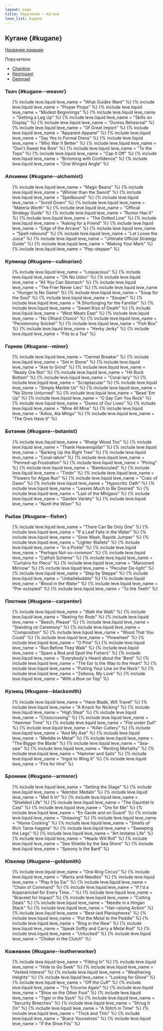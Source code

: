 ```yaml
---
layout: page
title: Поручения — Кугане
leve_list: kugane
---
```


## Кугане {#kugane}

[Название локации](https://translate.xivrus.ru/translate/ffxiv-translation/placename/ru/?checksum=748a084a1a02151b)

Поручатели:
* [Chantine](https://translate.xivrus.ru/translate/ffxiv-translation/enpcresident/ru/?checksum=7456e0bf2f15aca5)
* [Келтраэнг](https://translate.xivrus.ru/translate/ffxiv-translation/enpcresident/ru/?checksum=6ba3f83fb4d50c8e)
* [Geimrael](https://translate.xivrus.ru/translate/ffxiv-translation/enpcresident/ru/?checksum=df017d0357e053c4)

### Ткач {#kugane--weaver}

<ul markdown="0">
	{% include leve.liquid leve_name = "What Guides Want" %}
	{% include leve.liquid leve_name = "Proper Props" %}
	{% include leve.liquid leve_name = "Modest Beginnings" %}
	{% include leve.liquid leve_name = "Getting a Leg Up" %}
	{% include leve.liquid leve_name = "Skills on Display" %}
	{% include leve.liquid leve_name = "Duress Rehearsal" %}
	{% include leve.liquid leve_name = "Of Great Import" %}
	{% include leve.liquid leve_name = "Apparent Apparel" %}
	{% include leve.liquid leve_name = "Say Yes to Formal Dress" %}
	{% include leve.liquid leve_name = "Who War It Better" %}
	{% include leve.liquid leve_name = "Don't Sweat the Role" %}
	{% include leve.liquid leve_name = "To the Tops" %}
	{% include leve.liquid leve_name = "Cap It Off" %}
	{% include leve.liquid leve_name = "Brimming with Confidence" %}
	{% include leve.liquid leve_name = "One Winged Angle" %}
</ul>

### Алхимик {#kugane--alchemist}

<ul markdown="0">
	{% include leve.liquid leve_name = "Magic Beans" %}
	{% include leve.liquid leve_name = "Whinier than the Sword" %}
	{% include leve.liquid leve_name = "Spellbound" %}
	{% include leve.liquid leve_name = "Scroll Down" %}
	{% include leve.liquid leve_name = "Materia Worth" %}
	{% include leve.liquid leve_name = "Official Strategy Guide" %}
	{% include leve.liquid leve_name = "Rumor Has It" %}
	{% include leve.liquid leve_name = "The Dotted Line" %}
	{% include leve.liquid leve_name = "Asking for a Friend" %}
	{% include leve.liquid leve_name = "Edge of the Arcane" %}
	{% include leve.liquid leve_name = "Spell-rebound" %}
	{% include leve.liquid leve_name = "Let Loose the Juice" %}
	{% include leve.liquid leve_name = "Ultimate Official Strategy Guide" %}
	{% include leve.liquid leve_name = "Making Your Mark" %}
	{% include leve.liquid leve_name = "Pep-stepper" %}
</ul>

### Кулинар {#kugane--culinarian}

<ul markdown="0">
	{% include leve.liquid leve_name = "Loquacious" %}
	{% include leve.liquid leve_name = "Oh No Udon" %}
	{% include leve.liquid leve_name = "All You Can Stomach" %}
	{% include leve.liquid leve_name = "The Frier Never Lies" %}
	{% include leve.liquid leve_name = "Hunger Is No Game" %}
	{% include leve.liquid leve_name = "Soup for the Soul" %}
	{% include leve.liquid leve_name = "Souper" %}
	{% include leve.liquid leve_name = "A Shorlonging for the Familiar" %}
	{% include leve.liquid leve_name = "Sweet Kiss of Death" %}
	{% include leve.liquid leve_name = "West Meats East" %}
	{% include leve.liquid leve_name = "No Othard Choice" %}
	{% include leve.liquid leve_name = "Persimmony Snicket" %}
	{% include leve.liquid leve_name = "Fish Box" %}
	{% include leve.liquid leve_name = "Herky Jerky" %}
	{% include leve.liquid leve_name = "Fits to a Tea" %}
</ul>

### Горняк {#kugane--miner}

<ul markdown="0">
	{% include leve.liquid leve_name = "Cermet Breaker" %}
	{% include leve.liquid leve_name = "Set in Stone" %}
	{% include leve.liquid leve_name = "Axe to Grind" %}
	{% include leve.liquid leve_name = "Ready Ore Not" %}
	{% include leve.liquid leve_name = "Hit Rock Bottom" %}
	{% include leve.liquid leve_name = "Coral-lary" %}
	{% include leve.liquid leve_name = "Scraptacular" %}
	{% include leve.liquid leve_name = "Simply Marble Us" %}
	{% include leve.liquid leve_name = "No Stone Unturned" %}
	{% include leve.liquid leve_name = "Bead 'Em Up" %}
	{% include leve.liquid leve_name = "O Say Can You Rock" %}
	{% include leve.liquid leve_name = "Dunes of Our Lives" %}
	{% include leve.liquid leve_name = "Mine All Mine" %}
	{% include leve.liquid leve_name = "Adios, Ala Mhigo" %}
	{% include leve.liquid leve_name = "The Ores Have It" %}
</ul>

### Ботаник {#kugane--botanist}

<ul markdown="0">
	{% include leve.liquid leve_name = "Rhalgr Wood Too" %}
	{% include leve.liquid leve_name = "Thank Heavenspillar" %}
	{% include leve.liquid leve_name = "Barking Up the Right Tree" %}
	{% include leve.liquid leve_name = "Coral-lation" %}
	{% include leve.liquid leve_name = "Penned-up Frustration" %}
	{% include leve.liquid leve_name = "Pining" %}
	{% include leve.liquid leve_name = "Bamboozled" %}
	{% include leve.liquid leve_name = "Timbr" %}
	{% include leve.liquid leve_name = "Flowers for Algae Run" %}
	{% include leve.liquid leve_name = "Craic of Dawn" %}
	{% include leve.liquid leve_name = "Hypocritic Oath" %}
	{% include leve.liquid leve_name = "Leaves Much to Be Desired" %}
	{% include leve.liquid leve_name = "Last of the Mhigans" %}
	{% include leve.liquid leve_name = "Garden Variety" %}
	{% include leve.liquid leve_name = "Nunh the Wiser" %}
</ul>

### Рыбак {#kugane--fisher}

<ul markdown="0">
	{% include leve.liquid leve_name = "There Can Be Only One" %}
	{% include leve.liquid leve_name = "If a Leaf Falls in the Water" %}
	{% include leve.liquid leve_name = "Slow Wash, Rapids Jumper" %}
	{% include leve.liquid leve_name = "Lighter Wallets" %}
	{% include leve.liquid leve_name = "In a Pickle" %}
	{% include leve.liquid leve_name = "Perhaps Not-so-common" %}
	{% include leve.liquid leve_name = "Catfish Scheme" %}
	{% include leve.liquid leve_name = "Curtains for Pleco" %}
	{% include leve.liquid leve_name = "Marooned Minnow" %}
	{% include leve.liquid leve_name = "Peculiar De-light" %}
	{% include leve.liquid leve_name = "Step by Steppe" %}
	{% include leve.liquid leve_name = "Unbeliebubble" %}
	{% include leve.liquid leve_name = "Blood in the Water" %}
	{% include leve.liquid leve_name = "Pre-octopied" %}
	{% include leve.liquid leve_name = "To the Teeth" %}
</ul>

### Плотник {#kugane--carpenter}

<ul markdown="0">
	{% include leve.liquid leve_name = "Walk the Walk" %}
	{% include leve.liquid leve_name = "Reeling for Rods" %}
	{% include leve.liquid leve_name = "Beech, Please" %}
	{% include leve.liquid leve_name = "Standing on Ceremony" %}
	{% include leve.liquid leve_name = "Composition" %}
	{% include leve.liquid leve_name = "Wood That You Could" %}
	{% include leve.liquid leve_name = "Pinewheel" %}
	{% include leve.liquid leve_name = "O Pine" %}
	{% include leve.liquid leve_name = "Run Before They Walk" %}
	{% include leve.liquid leve_name = "Spare a Rod and Spoil the Fishers" %}
	{% include leve.liquid leve_name = "Everybody's Heard about the 'Berd" %}
	{% include leve.liquid leve_name = "The Ear Is the Way to the Heart" %}
	{% include leve.liquid leve_name = "Putting Your Line on the Neck" %}
	{% include leve.liquid leve_name = "Zelkova, My Love" %}
	{% include leve.liquid leve_name = "With a Bow on Top" %}
</ul>

### Кузнец {#kugane--blacksmith}

<ul markdown="0">
	{% include leve.liquid leve_name = "Have Blade, Will Travel" %}
	{% include leve.liquid leve_name = "A Knack for Nicking" %}
	{% include leve.liquid leve_name = "High Steal" %}
	{% include leve.liquid leve_name = "Crisscrossing" %}
	{% include leve.liquid leve_name = "Hammer Time" %}
	{% include leve.liquid leve_name = "File under Dull" %}
	{% include leve.liquid leve_name = "Killer Cutlery" %}
	{% include leve.liquid leve_name = "And My Axe" %}
	{% include leve.liquid leve_name = "Meddle in Metal" %}
	{% include leve.liquid leve_name = "The Bigger the Blade" %}
	{% include leve.liquid leve_name = "Sea-saw" %}
	{% include leve.liquid leve_name = "Renting Mortality" %}
	{% include leve.liquid leve_name = "Hammer and Sails" %}
	{% include leve.liquid leve_name = "Ingot to Wing It" %}
	{% include leve.liquid leve_name = "Fire for Hire" %}
</ul>

### Бронник {#kugane--armorer}

<ul markdown="0">
	{% include leve.liquid leve_name = "Setting the Stage" %}
	{% include leve.liquid leve_name = "Alembic Medals" %}
	{% include leve.liquid leve_name = "Mail It In" %}
	{% include leve.liquid leve_name = "Shielded Life" %}
	{% include leve.liquid leve_name = "The Gauntlet Is Cast" %}
	{% include leve.liquid leve_name = "Ore for Me" %}
	{% include leve.liquid leve_name = "En Garde and on Guard" %}
	{% include leve.liquid leve_name = "Greaving" %}
	{% include leve.liquid leve_name = "Home Cooking" %}
	{% include leve.liquid leve_name = "Smells of Rich Tama-hagane" %}
	{% include leve.liquid leve_name = "Sweeping the Legs" %}
	{% include leve.liquid leve_name = "Art Imitates Life" %}
	{% include leve.liquid leve_name = "Heads Will Roll" %}
	{% include leve.liquid leve_name = "See Shields by the Sea Shore" %}
	{% include leve.liquid leve_name = "Spoony Is the Bard" %}
</ul>

### Ювелир {#kugane--goldsmith}

<ul markdown="0">
	{% include leve.liquid leve_name = "One Ring Circus" %}
	{% include leve.liquid leve_name = "Wants and Needles" %}
	{% include leve.liquid leve_name = "Play It by Ear" %}
	{% include leve.liquid leve_name = "Chain of Command" %}
	{% include leve.liquid leve_name = "If I'd a Koppranickel for Every Time..." %}
	{% include leve.liquid leve_name = "Bracelet for Impact" %}
	{% include leve.liquid leve_name = "Cutting Deals" %}
	{% include leve.liquid leve_name = "Needle in a Hingan Stack" %}
	{% include leve.liquid leve_name = "Hair-raising Action" %}
	{% include leve.liquid leve_name = "Best-laid Planispheres" %}
	{% include leve.liquid leve_name = "Put the Metal to the Peddle" %}
	{% include leve.liquid leve_name = "Ring in the New" %}
	{% include leve.liquid leve_name = "Speak Softly and Carry a Metal Rod" %}
	{% include leve.liquid leve_name = "Untucked" %}
	{% include leve.liquid leve_name = "Choker in the Clutch" %}
</ul>

### Кожевник {#kugane--leatherworker}

<ul markdown="0">
	{% include leve.liquid leve_name = "Fitting In" %}
	{% include leve.liquid leve_name = "Hide to Go Seek" %}
	{% include leve.liquid leve_name = "Vested Interest" %}
	{% include leve.liquid leve_name = "Weathering Heights" %}
	{% include leve.liquid leve_name = "Looking for Glove" %}
	{% include leve.liquid leve_name = "Off the Cuff" %}
	{% include leve.liquid leve_name = "Try Tricorne Again" %}
	{% include leve.liquid leve_name = "Shoe on the Other Foot" %}
	{% include leve.liquid leve_name = "Tiger in the Sack" %}
	{% include leve.liquid leve_name = "Security Breeches" %}
	{% include leve.liquid leve_name = "Shrug It On" %}
	{% include leve.liquid leve_name = "A Stitch in Time" %}
	{% include leve.liquid leve_name = "Thick and Thin" %}
	{% include leve.liquid leve_name = "Brace Yourselves" %}
	{% include leve.liquid leve_name = "If the Shoe Fits" %}
</ul>

